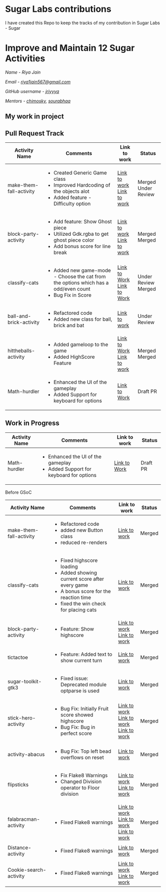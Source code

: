 # Sugar Labs contributions

I have created this Repo to keep the tracks of my contribution in Sugar Labs - Sugar

# Improve and Maintain 12 Sugar Activities
*Name - Riya Jain*

*Email - riya1jain567@gmail.com*

*GitHub username - [jriyyya](https://github.com/jriyyya)*

*Mentors -  [chimosky](https://github.com/chimosky), [sourabhaa](https://github.com/sourabhaa/)*

## My work in project

## Pull Request Track

|   Activity Name         |           Comments            |      Link to work          |      Status               |
|-------------------------|-------------------------------|----------------------------|---------------------------|
|make-them-fall-activity|<ul><li>Created Generic Game class </li> <li>Improved Hardcoding of the objects alot</li> <li> Added feature - Difficulty option </li> </ul>|[Link to work](https://github.com/sugarlabs/make-them-fall-activity/pull/25) </br> [Link to work](https://github.com/sugarlabs/make-them-fall-activity/pull/30) | Merged <br/> Under Review|
|block-party-activity|<ul> <li> Add feature: Show Ghost piece</li> <li> Utilized Gdk.rgba to get ghost piece color</li> <li>Add bonus score for line break </li></ul> | [Link to work](https://github.com/sugarlabs/block-party-activity/pull/33) <br/> [Link to work](https://github.com/sugarlabs/block-party-activity/pull/34) | Merged <br/> Merged |
|classify-cats|<ul><li>Added new game-mode - Choose the cat from the options which has a odd/even count</li><li>Bug Fix in Score </li></ul>| [Link to Work](https://github.com/sugarlabs/classify-cats/pull/9) <br/> [Link to Work](https://github.com/sugarlabs/classify-cats/pull/7) | Under Review <br/> Merged |
|ball-and-brick-activity|<ul><li>Refactored code</li> <li>Added new class for ball, brick and bat </li></ul> | [Link to work](https://github.com/sugarlabs/ball-and-brick-activity/pull/20) | Under Review |
|hittheballs-activity|<ul><li>Added gameloop to the game</li><li>Added HighScore Feature</li></ul>| [Link to Work](https://github.com/sugarlabs/hittheballs-activity/pull/12) <br/> [Link to work](https://github.com/sugarlabs/hittheballs-activity/pull/13)| Merged <br/> Merged|
|Math-hurdler| <ul><li>Enhanced the UI of the gameplay</li><li>Added Support for keyboard for options</li></ul> | [Link to Work](https://github.com/sugarlabs/math-hurdler/pull/14) | Draft PR |

## Work in Progress


|   Activity Name         |           Comments            |      Link to work          |      Status               |
|-------------------------|-------------------------------|----------------------------|---------------------------|
|Math-hurdler| <ul><li>Enhanced the UI of the gameplay</li><li>Added Support for keyboard for options</li></ul> | [Link to Work](https://github.com/sugarlabs/math-hurdler/pull/14) | Draft PR |


Before GSoC

|   Activity Name         |           Comments                         |      Link to work                  |      Status        |
|-------------------------|--------------------------------------------|------------------------------------|--------------------|
|make-them-fall-activity|<ul><li>Refactored code </li> <li> added new Button class </li> <li> reduced re-renders </li> </ul>|[Link to work](https://github.com/sugarlabs/make-them-fall-activity/pull/25)|Merged|
|classify-cats|<ul><li>Fixed highscore loading</li><li>Added showing current score after every game </li> <li> A bonus score for the reaction time</li><li>fixed the win check for placing cats</li></ul>|[Link to work](https://github.com/sugarlabs/classify-cats/pull/6)|Merged|
|block-party-activity|<ul><li>Feature: Show highscore</li></ul>|[Link to work](https://github.com/sugarlabs/block-party-activity/pull/28) <br/> [Link to work](https://github.com/sugarlabs/block-party-activity/pull/31) |Merged|
|tictactoe|<ul><li>Feature: Added text to show current turn</li></ul>|[Link to work](https://github.com/sugarlabs/tictactoe/pull/4)|Merged|
|sugar-toolkit-gtk3|<ul><li>Fixed issue: Deprecated module optparse is used</li></ul>|[Link to work](https://github.com/sugarlabs/sugar-toolkit-gtk3/pull/466)|Merged|
|stick-hero-activity |<ul><li>Bug Fix: Initially Fruit score showed highscore</li><li>Bug Fix: Bug in perfect score </li></ul>|[Link to work](https://github.com/sugarlabs/stick-hero-activity/pull/34) <br/> [Link to work](https://github.com/sugarlabs/stick-hero-activity/pull/36) <br/> [Link to work](https://github.com/sugarlabs/stick-hero-activity/pull/35)|Merged|
|activity-abacus|<ul><li>Bug Fix: Top left bead overflows on reset</li></ul>|[Link to work](https://github.com/sugarlabs/activity-abacus/pull/29)|Merged|
|flipsticks|<ul><li>Fix Flake8 Warnings</li><li>Changed Division operator to Floor division</li></ul>|[Link to work](https://github.com/sugarlabs/flipsticks/pull/12) <br /> [Link to work](https://github.com/sugarlabs/flipsticks/pull/14)|Merged|
|falabracman-activity|<ul><li>Fixed Flake8 warnings</li></ul>|[Link to work](https://github.com/sugarlabs/falabracman-activity/pull/15) <br/> [Link to work](https://github.com/sugarlabs/falabracman-activity/pull/16) <br/> [Link to work](https://github.com/sugarlabs/falabracman-activity/pull/14) | Merged |
|Distance-activity|<ul><li> Fixed Flake8 warnings </li> </ul> | [Link to work](https://github.com/sugarlabs/distance-activity/pull/9) |Merged|
|Cookie-search-activity|<ul><li>Fixed Flake8 warnings</li><ul>|[Link to work](https://github.com/sugarlabs/cookie-search-activity/pull/22) <br/> [Link to work](https://github.com/sugarlabs/cookie-search-activity/pull/24) | Merged |


